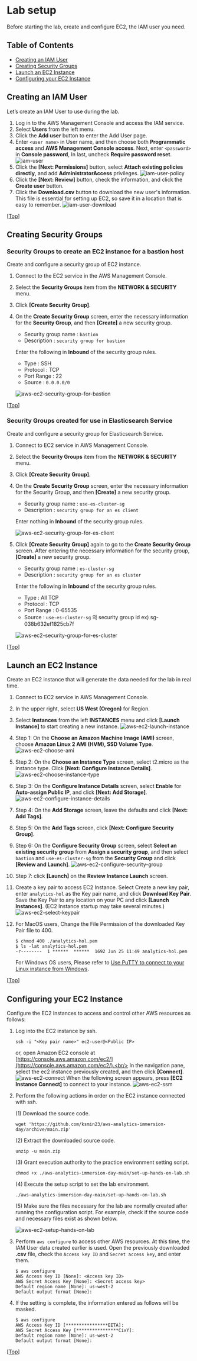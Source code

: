 # <a name="top"></a>Lab setup
Before starting the lab, create and configure EC2, the IAM user you need.

## Table of Contents
* [Creating an IAM User](#iam-user)
* [Creating Security Groups](#security-group)
* [Launch an EC2 Instance](#ec2-launch)
* [Configuring your EC2 Instance](#ec2-user-configuration)

## <a name="iam-user"></a>Creating an IAM User
Let’s create an IAM User to use during the lab.

1. Log in to the AWS Management Console and access the IAM service.
2. Select **Users** from the left menu.
3. Click the **Add user** button to enter the Add User page.
4. Enter `<user name>` in User name, and then choose both **Programmatic access** and **AWS Management Console access**. Next, enter `<password>` in **Console password**,
In last, uncheck **Require password reset**.
 ![iam-user](../assets/iam-user.png)
5. Click the **\[Next: Permissions\]** button, select **Attach existing policies directly**, and add **AdministratorAccess** privileges.
 ![iam-user-policy](../assets/iam-user-policy.png)
6. Click the **\[Next: Review\]** button, check the information, and click the **Create user** button.
7. Click the **Download.csv** button to download the new user's information. This file is essential for setting up EC2, so save it in a location that is easy to remember.
 ![iam-user-download](../assets/iam-user-download.png)

\[[Top](#top)\]

## <a name="security-group"></a>Creating Security Groups
### Security Groups to create an EC2 instance for a bastion host
Create and configure a security group of EC2 instance.

1. Connect to the EC2 service in the AWS Management Console.
2. Select the **Security Groups** item from the **NETWORK & SECURITY** menu.
3. Click **\[Create Security Group\]**.
4. On the **Create Security Group** screen, enter the necessary information for the **Security Group**, and then **\[Create\]** a new security group.
    + Security group name : `bastion`
    + Description : `security group for bastion`
 
    Enter the following in **Inbound** of the security group rules.
    + Type : SSH
    + Protocol : TCP
    + Port Range : 22
    + Source : `0.0.0.0/0`

    ![aws-ec2-security-group-for-bastion](../assets/aws-ec2-security-group-for-bastion.png)

\[[Top](#top)\]

### Security Groups created for use in Elasticsearch Service
Create and configure a security group for Elasticsearch Service.

1. Connect to EC2 service in AWS Management Console.
2. Select the **Security Groups** item from the **NETWORK & SECURITY** menu.
3. Click **\[Create Security Group\]**.
4. On the **Create Security Group** screen, enter the necessary information for the Security Group, and then **\[Create\]** a new security group.
    + Security group name : `use-es-cluster-sg`
    + Description : `security group for an es client`

    Enter nothing in **Inbound** of the security group rules.

    ![aws-ec2-security-group-for-es-client](../assets/aws-ec2-security-group-for-es-client.png)
5.  Click **\[Create Security Group\]** again to go to the **Create Security Group** screen. After entering the necessary information for the security group, **\[Create\]** a new security group.
    + Security group name : `es-cluster-sg`
    + Description : `security group for an es cluster`
 
    Enter the following in **Inbound** of the security group rules.
    + Type : All TCP
    + Protocol : TCP
    + Port Range : 0-65535
    + Source : `use-es-cluster-sg` 의 security group id ex) sg-038b632ef1825cb7f

     ![aws-ec2-security-group-for-es-cluster](../assets/aws-ec2-security-group-for-es-cluster.png)

\[[Top](#top)\]

## <a name="ec2-launch"></a>Launch an EC2 Instance
Create an EC2 instance that will generate the data needed for the lab in real time.

1. Connect to EC2 service in AWS Management Console.
2. In the upper right, select **US West (Oregon)** for Region.
3. Select **Instances** from the left **INSTANCES** menu and click **\[Launch Instance\]** to start creating a new instance.
 ![aws-ec2-launch-instance](../assets/aws-ec2-launch-instance.png)
4. Step 1: On the **Choose an Amazon Machine Image (AMI)** screen, choose **Amazon Linux 2 AMI (HVM), SSD Volume Type**.
 ![aws-ec2-choose-ami](../assets/aws-ec2-choose-ami.png)
5. Step 2: On the **Choose an Instance Type** screen, select t2.micro as the instance type. Click **\[Next: Configure Instance Details\]**.
 ![aws-ec2-choose-instance-type](../assets/aws-ec2-choose-instance-type.png)
6. Step 3: On the **Configure Instance Details** screen, select **Enable** for **Auto-assign Public IP**, and click **\[Next: Add Storage\]**.
 ![aws-ec2-configure-instance-details](../assets/aws-ec2-configure-instance-details.png)
7. Step 4: On the **Add Storage** screen, leave the defaults and click **\[Next: Add Tags\]**.
8. Step 5: On the **Add Tags** screen, click **\[Next: Configure Security Group\]**.
9. Step 6: On the **Configure Security Group** screen, select **Select an existing security group** from **Assign a security group**, and then select `bastion` and `use-es-cluster-sg` from the **Security Group** and click **\[Review and Launch\]**.
 ![aws-ec2-configure-security-group](../assets/aws-ec2-configure-security-group.png)
10. Step 7: click **\[Launch\]** on the **Review Instance Launch** screen. 
11. Create a key pair to access EC2 Instance.
Select Create a new key pair, enter `analytics-hol` as the Key pair name, and click **Download Key Pair**.
Save the Key Pair to any location on your PC and click **\[Launch Instances\]**. (EC2 Instance startup may take several minutes.)
 ![aws-ec2-select-keypair](../assets/aws-ec2-select-keypair.png)
12. For MacOS users, Change the File Permission of the downloaded Key Pair file to 400.
    ```shell script
    $ chmod 400 ./analytics-hol.pem 
    $ ls -lat analytics-hol.pem 
    -r--------  1 ******  ******  1692 Jun 25 11:49 analytics-hol.pem
    ```

    For Windows OS users, Please refer to [Use PuTTY to connect to your Linux instance from Windows](https://docs.aws.amazon.com/AWSEC2/latest/UserGuide/putty.html).

\[[Top](#top)\]

## <a name="ec2-user-configuration"></a>Configuring your EC2 Instance
Configure the EC2 instances to access and control other AWS resources as follows:
1. Log into the EC2 instance by ssh.
    ```shell script
    ssh -i "<Key pair name>" ec2-user@<Public IP>
    ```
   or, open Amazon EC2 console at [https://console.aws.amazon.com/ec2/](https://console.aws.amazon.com/ec2/).<br/>
In the navigation pane, select the ec2 instance previously created, and then click **\[Connect\]**.<br/>
 ![aws-ec2-connect](../assets/aws-ec2-connect.png)
 When the following screen appears, press **\[EC2 Instance Connect\]** to connect to your instance.
 ![aws-ec2-ssm](../assets/aws-ec2-ssm.png)

2. Perform the following actions in order on the EC2 instance connected with ssh.

    (1) Download the source code. 
    ```shell script
    wget 'https://github.com/ksmin23/aws-analytics-immersion-day/archive/main.zip'
    ```
    (2) Extract the downloaded source code.
    ```shell script
    unzip -u main.zip
    ```
    (3) Grant execution authority to the practice environment setting script.
    ```shell script
    chmod +x ./aws-analytics-immersion-day-main/set-up-hands-on-lab.sh
    ```
    (4) Execute the setup script to set the lab environment.
    ```shell script
    ./aws-analytics-immersion-day-main/set-up-hands-on-lab.sh
    ```
    (5) Make sure the files necessary for the lab are normally created after running the configuration script. For example, check if the source code and necessary files exist as shown below.

    ![aws-ec2-setup-hands-on-lab](../assets/aws-ec2-setup-hands-on-lab.png)

3. Perform `aws configure` to access other AWS resources. At this time, the IAM User data created earlier is used.
Open the previously downloaded **.csv** file, check the `Access key ID` and `Secret access key`, and enter them.
    ```shell script
    $ aws configure
    AWS Access Key ID [None]: <Access key ID>
    AWS Secret Access Key [None]: <Secret access key>
    Default region name [None]: us-west-2
    Default output format [None]: 
    ```

4. If the setting is complete, the information entered as follows will be masked.
    ```shell script
    $ aws configure
    AWS Access Key ID [****************EETA]:
    AWS Secret Access Key [****************CixY]:
    Default region name [None]: us-west-2
    Default output format [None]: 
    ```

\[[Top](#top)\]
